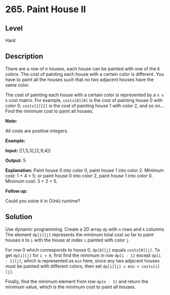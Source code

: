 # 265. Paint House II
## Level
Hard

## Description
There are a row of *n* houses, each house can be painted with one of the *k* colors. The cost of painting each house with a certain color is different. You have to paint all the houses such that no two adjacent houses have the same color.

The cost of painting each house with a certain color is represented by a `n x k` cost matrix. For example, `costs[0][0]` is the cost of painting house 0 with color 0; `costs[1][2]` is the cost of painting house 1 with color 2, and so on... Find the minimum cost to paint all houses.

**Note:**

All costs are positive integers.

**Example:**

**Input:** [[1,5,3],[2,9,4]]

**Output:** 5

**Explanation:** Paint house 0 into color 0, paint house 1 into color 2. Minimum cost: 1 + 4 = 5; or paint house 0 into color 2, paint house 1 into color 0. Minimum cost: 3 + 2 = 5.

**Follow up:**

Could you solve it in O(*nk*) runtime?

## Solution
Use dynamic programming. Create a 2D array `dp` with `n` rows and `k` columns. The element `dp[i][j]` represents the minimum total cost so far to paint houses `0` to `i` with the house at index `i` painted with color `j`.

For row 0 which corresponds to house 0, `dp[0][j]` equals `costs[0][j]`. To get `dp[i][j]` for `i > 0`, first find the minimum in row `dp[i - 1]` except `dp[i - 1][j]`, which is represented as `min` here, since any two adjacent houses must be painted with different colors, then set `dp[i][j] = min + costs[i][j]`.

Finally, find the minimum element from row `dp[n - 1]` and return the minimum value, which is the minimum cost to paint all houses.
